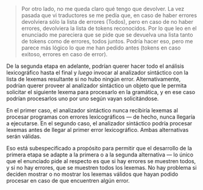 > Por otro lado, no me queda claro qué tengo que devolver. La vez pasada que
> vi traductores se me pedía que, en caso de haber errores devolviera sólo la
> lista de errores (Todos), pero en caso de no haber errores, devolviera la
> lista de tokens reconocidos. Por lo que leo en el enunciado me pareciera que
> se pide que se devuelva una lista tanto de tokens como de errores, todos
> juntos. Podría hacer eso, pero me parece más lógico lo que me han pedido
> antes (tokens en caso exitoso, errores en caso de error).

De la segunda etapa en adelante, podrían querer hacer todo el análisis lexicográfico hasta el final y *luego* invocar al analizador sintáctico con la lista de lexemas resultante si no hubo ningún error.  Alternativamente, podrían querer proveer al analizador sintáctico un objeto que le permita solicitar el siguiente lexema para procesarlo en la gramática, y en ese caso podrían procesarlos uno por uno según vayan solicitándose.

En el primer caso, el analizador sintáctico nunca recibiría lexemas al procesar programas con errores lexicográficos — de hecho, nunca llegaría a ejecutarse.  En el segundo caso, el analizador sintáctico podría procesar lexemas antes de llegar al primer error lexicográfico.  Ambas alternativas serán válidas.

Eso está subespecificado a propósito para permitir que el desarrollo de la primera etapa se adapte a la primera o a la segunda alternativa — lo único que el enunciado pide al respecto es que si hay errores se muestren todos, y si no hay errores, que se muestren todos los lexemas.  No hay problema si deciden mostrar o no mostrar los lexemas válidos que hayan podido procesar en caso de que encuentren algún error.
